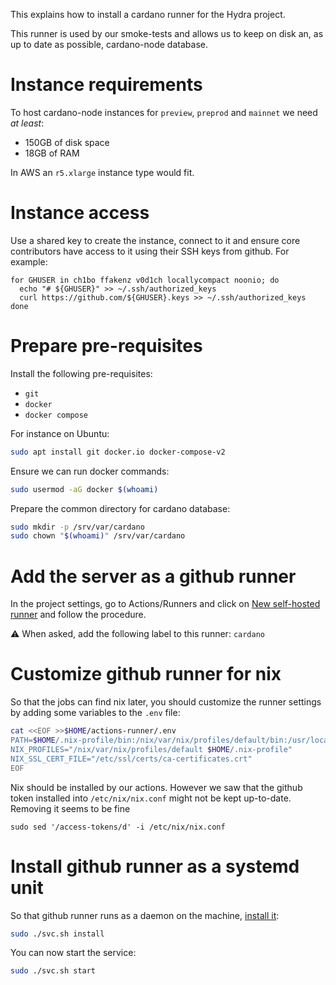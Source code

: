 This explains how to install a cardano runner for the Hydra project.

This runner is used by our smoke-tests and allows us to keep on disk an, as up to date as possible, cardano-node database.

# Instance requirements

To host cardano-node instances for `preview`, `preprod` and `mainnet` we need *at least*:

- 150GB of disk space
- 18GB of RAM 

In AWS an `r5.xlarge` instance type would fit.

# Instance access

Use a shared key to create the instance, connect to it and ensure core
contributors have access to it using their SSH keys from github. For example:

``` shell
for GHUSER in ch1bo ffakenz v0d1ch locallycompact noonio; do
  echo "# ${GHUSER}" >> ~/.ssh/authorized_keys
  curl https://github.com/${GHUSER}.keys >> ~/.ssh/authorized_keys
done
```

# Prepare pre-requisites

Install the following pre-requisites:
* `git`
* `docker`
* `docker compose`

For instance on Ubuntu:
```bash
sudo apt install git docker.io docker-compose-v2
```

Ensure we can run docker commands:

``` bash
sudo usermod -aG docker $(whoami)
```

Prepare the common directory for cardano database:
```bash
sudo mkdir -p /srv/var/cardano
sudo chown "$(whoami)" /srv/var/cardano
```

# Add the server as a github runner

In the project settings, go to Actions/Runners and click on [New self-hosted runner](https://github.com/cardano-scaling/hydra/settings/actions/runners/new) and follow the procedure.

:warning: When asked, add the following label to this runner: `cardano`

# Customize github runner for nix

So that the jobs can find nix later, you should customize the runner settings by adding some
variables to the `.env` file:

```bash
cat <<EOF >>$HOME/actions-runner/.env
PATH=$HOME/.nix-profile/bin:/nix/var/nix/profiles/default/bin:/usr/local/bin:/usr/bin:/bin
NIX_PROFILES="/nix/var/nix/profiles/default $HOME/.nix-profile"
NIX_SSL_CERT_FILE="/etc/ssl/certs/ca-certificates.crt"
EOF
```

Nix should be installed by our actions. However we saw that the github token installed into `/etc/nix/nix.conf` might not be kept up-to-date. Removing it seems to be fine

``` shell
sudo sed '/access-tokens/d' -i /etc/nix/nix.conf
```

# Install github runner as a systemd unit


So that github runner runs as a daemon on the machine, [install it](https://docs.github.com/en/actions/hosting-your-own-runners/configuring-the-self-hosted-runner-application-as-a-service):


```bash
sudo ./svc.sh install
```

You can now start the service:

```bash
sudo ./svc.sh start
```
